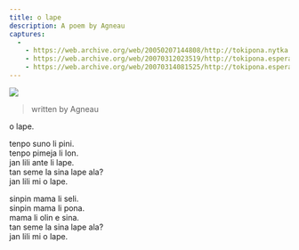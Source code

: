 ```yaml
---
title: o lape
description: A poem by Agneau
captures:
  -
    - https://web.archive.org/web/20050207144808/http://tokipona.nytka.org:80/text/olape.html
    - https://web.archive.org/web/20070312023519/http://tokipona.esperanto-jeunes.org:80/text/olape.html
    - https://web.archive.org/web/20070314081525/http://tokipona.esperanto-jeunes.org:80/text/olape.html
---
```

![](/images/olape.jpg)

> written by Agneau

o lape.

tenpo suno li pini.  
tenpo pimeja li lon.  
jan lili ante li lape.  
tan seme la sina lape ala?  
jan lili mi o lape.

sinpin mama li seli.  
sinpin mama li pona.  
mama li olin e sina.  
tan seme la sina lape ala?  
jan lili mi o lape.
